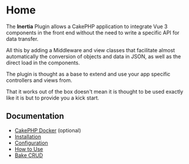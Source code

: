 Home
====
The **Inertia** Plugin allows a CakePHP application to integrate Vue 3 components in the front end without the need to write a specific API for data transfer.

All this by adding a Middleware and view classes that facilitate almost automatically the conversion of objects and data in JSON, as well as the direct load in the components.

The plugin is thought as a base to extend and use your app specific controllers and views from.

That it works out of the box doesn't mean it is thought to be used exactly like it is but to provide you a kick start.

Documentation
-------------

* [CakePHP Docker](Documentation/CakePHP-Docker.md) (optional)
* [Installation](Documentation/Installation.md)
* [Configuration](Documentation/Configuration.md)
* [How to Use](Documentation/How-to-Use.md)
* [Bake CRUD](Documentation/Bake-CRUD.md)